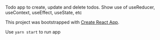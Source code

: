 Todo app to create, update and delete todos. Show use of useReducer, useContext, useEffect, useState, etc

This project was bootstrapped with [Create React App](https://github.com/facebook/create-react-app).

Use `yarn start` to run app
